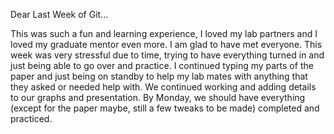 Dear Last Week of Git...

This was such a fun and learning experience, I loved my lab partners and I loved my graduate mentor even more. I am glad to have met everyone. This week was very stressful due to time, trying to have everything turned in and just being able to go over and practice. I continued typing my parts of the paper and just being on standby to help my lab mates with anything that they asked or needed help with. We continued working and adding details to our graphs and presentation. By Monday, we should have everything (except for the paper maybe, still a few tweaks to be made) completed and practiced. 
